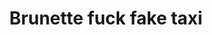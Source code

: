---
layout: post
title: Brunette fuck fake taxi
duration: '10:00'
view: 221
rate: 2
video: 'https://flashservice.xvideos.com/embedframe/21076805'
category:
 - rough
 - curvy
 - busty
 - outdoor
 - stunning
 - brunette
tags: 
 - sucked
 - fucked
priority: 0.9
changefreq: daily
---